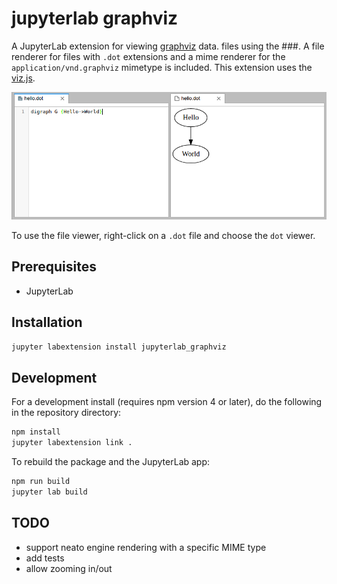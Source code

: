 # jupyterlab graphviz

A JupyterLab extension for viewing [graphviz](http://www.graphviz.org) data.
files using the ###. A file renderer for files with `.dot` extensions and a mime renderer for the
`application/vnd.graphviz` mimetype is included. This extension uses the
[viz.js](https://github.com/mdaines/viz.js).

![Screenshot](hello.png)

To use the file viewer, right-click on a `.dot` file and choose the `dot` viewer.

## Prerequisites

* JupyterLab

## Installation

```bash
jupyter labextension install jupyterlab_graphviz
```

## Development

For a development install (requires npm version 4 or later), do the following in the repository directory:

```bash
npm install
jupyter labextension link .
```

To rebuild the package and the JupyterLab app:

```bash
npm run build
jupyter lab build
```

## TODO

* support neato engine rendering with a specific MIME type
* add tests
* allow zooming in/out

